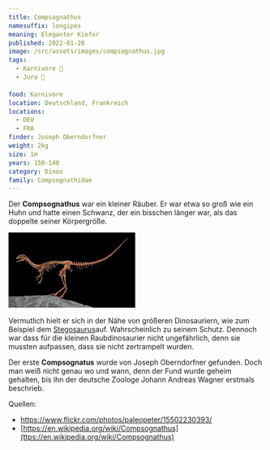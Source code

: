 ```yaml
---
title: Compsognathus
namesuffix: longipes
meaning: Eleganter Kiefer
published: 2022-01-26
image: /src/assets/images/compsognathus.jpg
tags:
  - Karnivore 🥩
  - Jura 🦴
  
food: Karnivore
location: Deutschland, Frankreich
locations:
  - DEU
  - FRA
finder: Joseph Oberndorfner
weight: 2kg
size: 1m
years: 150-140
category: Dinos
family: Compsognathidae
---
```

Der **Compsognathus** war ein kleiner Räuber. Er war etwa so groß wie ein Huhn und hatte einen Schwanz, der ein bisschen länger war, als das doppelte seiner Körpergröße.

![Skelett](/src/assets/images/compsognathusskelett.jpg)

Vermutlich hielt er sich in der Nähe von größeren Dinosauriern, wie zum Beispiel dem [Stegosaurus](https://dino-fakten.de/dinos/stegosaurus/)auf. Wahrscheinlich zu seinem Schutz. Dennoch war dass für die kleinen Raubdinosaurier nicht ungefährlich, denn sie mussten aufpassen, dass sie nicht zertrampelt wurden.

Der erste **Compsognatus** wurde von Joseph Oberndorfner gefunden. Doch man weiß nicht genau wo und wann, denn der Fund wurde geheim gehalten, bis ihn der deutsche Zoologe Johann Andreas Wagner erstmals beschrieb.

Quellen:

* <https://www.flickr.com/photos/paleopeter/15502230393/>
* [https://en.wikipedia.org/wiki/Compsognathus](ttps://en.wikipedia.org/wiki/Compsognathus)
